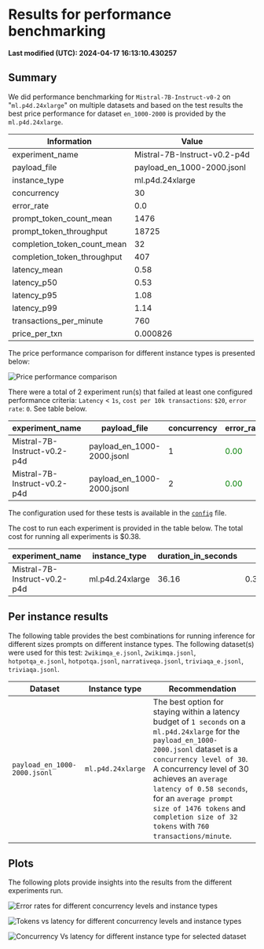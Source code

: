 
# Results for performance benchmarking

**Last modified (UTC): 2024-04-17 16:13:10.430257**

## Summary

We did performance benchmarking for `Mistral-7B-Instruct-v0-2` on "`ml.p4d.24xlarge`" on multiple datasets and based on the test results the best price performance for dataset `en_1000-2000` is provided by the `ml.p4d.24xlarge`.


| Information | Value |
|-----|-----|
| experiment_name | Mistral-7B-Instruct-v0.2-p4d |
| payload_file | payload_en_1000-2000.jsonl |
| instance_type | ml.p4d.24xlarge |
| concurrency | 30 |
| error_rate | 0.0 |
| prompt_token_count_mean | 1476 |
| prompt_token_throughput | 18725 |
| completion_token_count_mean | 32 |
| completion_token_throughput | 407 |
| latency_mean | 0.58 |
| latency_p50 | 0.53 |
| latency_p95 | 1.08 |
| latency_p99 | 1.14 |
| transactions_per_minute | 760 |
| price_per_txn | 0.000826 |


The price performance comparison for different instance types is presented below:

![Price performance comparison](business_summary.png)

There were a total of 2 experiment run(s) that failed at least one configured performance criteria: `Latency` < `1s`, `cost per 10k transactions`: `$20`, `error rate`: `0`. See table below.    
    

| experiment_name | payload_file | concurrency | error_rate_text | latency_mean_text | price_per_10k_txn_text |
|-----|-----|-----|-----|-----|-----|
| Mistral-7B-Instruct-v0.2-p4d | payload_en_1000-2000.jsonl | 1 | <span style='color:green'>0.00</span> | <span style='color:green'>0.51</span> | <span style='color:red'>**41.05**</span> |
| Mistral-7B-Instruct-v0.2-p4d | payload_en_1000-2000.jsonl | 2 | <span style='color:green'>0.00</span> | <span style='color:green'>0.51</span> | <span style='color:red'>**24.35**</span> |


The configuration used for these tests is available in the [`config`](config-mistral-instruct-p4d.yml) file.

The cost to run each experiment is provided in the table below. The total cost for running all experiments is $0.38.



| experiment_name | instance_type | duration_in_seconds | cost |
|-----|-----|-----|-----|
| Mistral-7B-Instruct-v0.2-p4d | ml.p4d.24xlarge | 36.16 | 0.378574 |




## Per instance results

The following table provides the best combinations for running inference for different sizes prompts on different instance types. The following dataset(s) were used for this test: `2wikimqa_e.jsonl`, `2wikimqa.jsonl`, `hotpotqa_e.jsonl`, `hotpotqa.jsonl`, `narrativeqa.jsonl`, `triviaqa_e.jsonl`, `triviaqa.jsonl`.

|Dataset   | Instance type   | Recommendation   |
|---|---|---|
|`payload_en_1000-2000.jsonl`|`ml.p4d.24xlarge`|The best option for staying within a latency budget of `1 seconds` on a `ml.p4d.24xlarge` for the `payload_en_1000-2000.jsonl` dataset is a `concurrency level of 30`. A concurrency level of 30 achieves an `average latency of 0.58 seconds`, for an `average prompt size of 1476 tokens` and `completion size of 32 tokens` with `760 transactions/minute`.|

## Plots

The following plots provide insights into the results from the different experiments run.

![Error rates for different concurrency levels and instance types](error_rates.png)

![Tokens vs latency for different concurrency levels and instance types](tokens_vs_latency.png)

![Concurrency Vs latency for different instance type for selected dataset](concurrency_vs_inference_latency.png)
